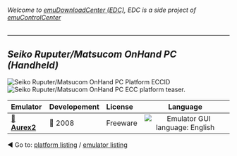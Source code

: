###### Welcome to [emuDownloadCenter (EDC)](https://github.com/PhoenixInteractiveNL/emuDownloadCenter/wiki/), EDC is a side project of [emuControlCenter](https://github.com/PhoenixInteractiveNL/emuControlCenter/wiki/)
***
## _Seiko Ruputer/Matsucom OnHand PC (Handheld)_
![](https://raw.githubusercontent.com/wiki/PhoenixInteractiveNL/emuDownloadCenter/images_platform/ecc_onhandpc_cell.png "Seiko Ruputer/Matsucom OnHand PC Platform ECCID")
![](https://raw.githubusercontent.com/wiki/PhoenixInteractiveNL/emuDownloadCenter/images_platform/ecc_onhandpc_teaser.png "Seiko Ruputer/Matsucom OnHand PC ECC platform teaser.")

| Emulator | Developement | License | Language |
|:---------|:-------------|:--------|:--------:|
| [:file_folder: **Aurex2**](https://github.com/PhoenixInteractiveNL/emuDownloadCenter/wiki/Emulator-aurex2#menu) | :red_circle: 2008 | Freeware | ![](https://raw.githubusercontent.com/wiki/PhoenixInteractiveNL/emuDownloadCenter/images_flags/icon_flag_EN_24.png "Emulator GUI language: English") |

:arrow_backward: Go to: [platform listing](https://github.com/PhoenixInteractiveNL/emuDownloadCenter/wiki/EDC-Platform-List) / [emulator listing](https://github.com/PhoenixInteractiveNL/emuDownloadCenter/wiki/EDC-Emulator-List)
